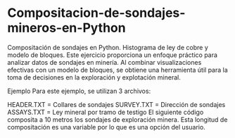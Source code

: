 # Compositacion-de-sondajes-mineros-en-Python
Compositación de sondajes en Python.
Histograma de ley de cobre y modelo de bloques.
Este ejercicio proporciona un enfoque práctico para analizar datos de sondajes en minería. Al combinar visualizaciones efectivas con un modelo de bloques, se obtiene una herramienta útil para la toma de decisiones en la exploración y explotación mineral.

Ejemplo
Para este ejemplo, se utilizan 3 archivos:

HEADER.TXT = Collares de sondajes
SURVEY.TXT = Dirección de sondajes
ASSAYS.TXT = Ley mineral por tramo de testigo
El siguiente código composita a 10 metros los sondajes de exploración minera. Esta longitud de compositación es una variable por lo que es una opción del usuario. 
